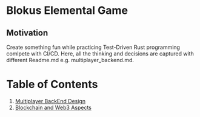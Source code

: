 # Blokus Elemental Game

## Motivation

Create something fun while practicing Test-Driven Rust programming comlpete with CI/CD. 
Here, all the thinking and decisions are captured with different Readme.md e.g. multiplayer_backend.md.

# Table of Contents
1. [Multiplayer BackEnd Design](./1_multiplayer_backend_design.md)
7. [Blockchain and Web3 Aspects](./7_blockchain_web3.md)
